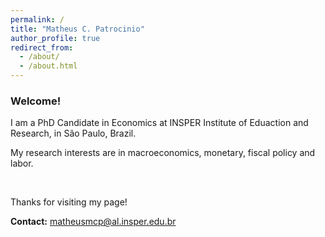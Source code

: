 ```yaml
---
permalink: /
title: "Matheus C. Patrocinio"
author_profile: true
redirect_from: 
  - /about/
  - /about.html
---
```


### Welcome!

I am a PhD Candidate in Economics at INSPER Institute of Eduaction and Research, in São Paulo, Brazil.

My research interests are in macroeconomics, monetary, fiscal policy and labor.

<p>&nbsp;</p> 
Thanks for visiting my page!


**Contact:** matheusmcp@al.insper.edu.br